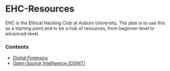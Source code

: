 




# EHC-Resources
EHC is the Ethical Hacking Club at Auburn University. The plan is to use this as a starting point and to be a hub of resources, from beginner-level to advanced-level.

### Contents
- [Digital Forensics](Forensics.md)
- [Open-Source Intelligence (OSINT)](General-Concepts.md)

